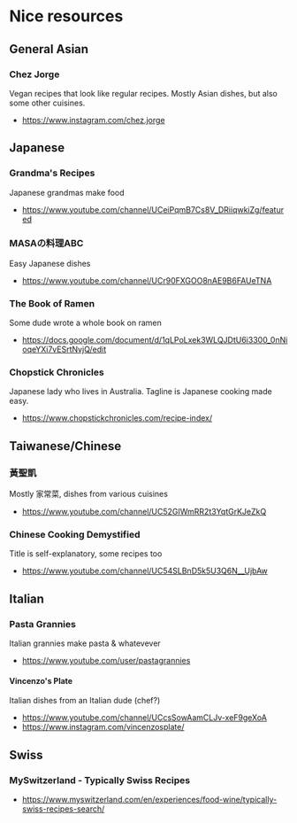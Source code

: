 # Nice resources

## General Asian
### Chez Jorge
Vegan recipes that look like regular recipes. Mostly Asian dishes, but also some other cuisines.
- https://www.instagram.com/chez.jorge


## Japanese
### Grandma's Recipes
Japanese grandmas make food
- https://www.youtube.com/channel/UCeiPqmB7Cs8V_DRiiqwkiZg/featured

### MASAの料理ABC 
Easy Japanese dishes
- https://www.youtube.com/channel/UCr90FXGOO8nAE9B6FAUeTNA

### The Book of Ramen
Some dude wrote a whole book on ramen
- https://docs.google.com/document/d/1qLPoLxek3WLQJDtU6i3300_0nNioqeYXi7vESrtNvjQ/edit

### Chopstick Chronicles
Japanese lady who lives in Australia. Tagline is Japanese cooking made easy.
- https://www.chopstickchronicles.com/recipe-index/


## Taiwanese/Chinese
### 黃聖凱
Mostly 家常菜, dishes from various cuisines
- https://www.youtube.com/channel/UC52GIWmRR2t3YqtGrKJeZkQ

### Chinese Cooking Demystified
Title is self-explanatory, some recipes too
- https://www.youtube.com/channel/UC54SLBnD5k5U3Q6N__UjbAw


## Italian
### Pasta Grannies
Italian grannies make pasta & whatevever
- https://www.youtube.com/user/pastagrannies


#### Vincenzo's Plate
Italian dishes from an Italian dude (chef?)
- https://www.youtube.com/channel/UCcsSowAamCLJv-xeF9geXoA
- https://www.instagram.com/vincenzosplate/

## Swiss
### MySwitzerland - Typically Swiss Recipes
- https://www.myswitzerland.com/en/experiences/food-wine/typically-swiss-recipes-search/
